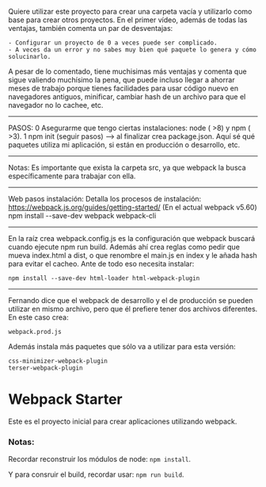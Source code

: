 Quiere utilizar este proyecto para crear una carpeta vacía y utilizarlo como base para crear otros proyectos.
En el primer vídeo, además de todas las ventajas, también comenta un par de desventajas:

    - Configurar un proyecto de 0 a veces puede ser complicado.
    - A veces da un error y no sabes muy bien qué paquete lo genera y cómo solucinarlo.

A pesar de lo comentado, tiene muchisimas más ventajas y comenta que sigue valiendo muchísimo la pena, que puede incluso llegar a ahorrar meses de trabajo porque tienes facilidades para usar código nuevo en navegadores antiguos, minificar, cambiar hash de un archivo para que el navegador no lo cachee, etc.

----------------------------

PASOS:
    0 Asegurarme que tengo ciertas instalaciones: node ( >8) y npm ( >3).
    1 npm init (seguir pasos) --> al finalizar crea package.json. Aquí sé qué paquetes utiliza mi aplicación, si están en producción o desarrollo, etc.

----------------------------

Notas:
Es importante que exista la carpeta src, ya que webpack la busca específicamente para trabajar con ella.

----------------------------

Web pasos instalación:
Detalla los procesos de instalación: https://webpack.js.org/guides/getting-started/  (En el actual webpack v5.60)
npm install --save-dev webpack webpack-cli

----------------------------

En la raíz crea webpack.config.js es la configuración que webpack buscará cuando ejecute npm run build.
Además ahí crea reglas como pedir que mueva index.html a dist, o que renombre el main.js en index y le añada hash para evitar el cacheo.
Ante de todo eso necesita instalar:

    npm install --save-dev html-loader html-webpack-plugin

-----------------------------

Fernando dice que el webpack de desarrollo y el de producción se pueden utilizar en mismo archivo, pero que él prefiere tener dos archivos diferentes. En este caso crea: 

    webpack.prod.js

Además instala más paquetes que sólo va a utilizar para esta versión:

    css-minimizer-webpack-plugin
    terser-webpack-plugin


# Webpack Starter

Este es el proyecto inicial para crear aplicaciones utilizando webpack.


### Notas:
Recordar reconstruir los módulos de node: ```npm install```.

Y para consruir el build, recordar usar: ```npm run build```.